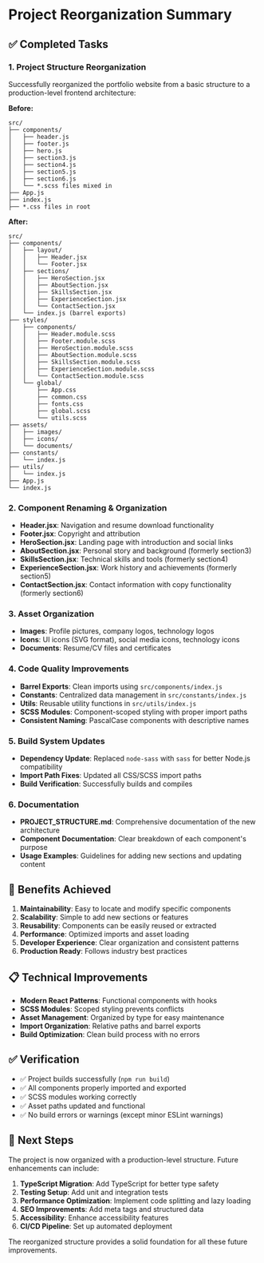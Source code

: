 # Project Reorganization Summary

## ✅ Completed Tasks

### 1. **Project Structure Reorganization**
Successfully reorganized the portfolio website from a basic structure to a production-level frontend architecture:

**Before:**
```
src/
├── components/
│   ├── header.js
│   ├── footer.js
│   ├── hero.js
│   ├── section3.js
│   ├── section4.js
│   ├── section5.js
│   ├── section6.js
│   └── *.scss files mixed in
├── App.js
├── index.js
├── *.css files in root
```

**After:**
```
src/
├── components/
│   ├── layout/
│   │   ├── Header.jsx
│   │   └── Footer.jsx
│   ├── sections/
│   │   ├── HeroSection.jsx
│   │   ├── AboutSection.jsx
│   │   ├── SkillsSection.jsx
│   │   ├── ExperienceSection.jsx
│   │   └── ContactSection.jsx
│   └── index.js (barrel exports)
├── styles/
│   ├── components/
│   │   ├── Header.module.scss
│   │   ├── Footer.module.scss
│   │   ├── HeroSection.module.scss
│   │   ├── AboutSection.module.scss
│   │   ├── SkillsSection.module.scss
│   │   ├── ExperienceSection.module.scss
│   │   └── ContactSection.module.scss
│   └── global/
│       ├── App.css
│       ├── common.css
│       ├── fonts.css
│       ├── global.scss
│       └── utils.scss
├── assets/
│   ├── images/
│   ├── icons/
│   └── documents/
├── constants/
│   └── index.js
├── utils/
│   └── index.js
├── App.js
└── index.js
```

### 2. **Component Renaming & Organization**
- **Header.jsx**: Navigation and resume download functionality
- **Footer.jsx**: Copyright and attribution
- **HeroSection.jsx**: Landing page with introduction and social links
- **AboutSection.jsx**: Personal story and background (formerly section3)
- **SkillsSection.jsx**: Technical skills and tools (formerly section4)
- **ExperienceSection.jsx**: Work history and achievements (formerly section5)
- **ContactSection.jsx**: Contact information with copy functionality (formerly section6)

### 3. **Asset Organization**
- **Images**: Profile pictures, company logos, technology logos
- **Icons**: UI icons (SVG format), social media icons, technology icons
- **Documents**: Resume/CV files and certificates

### 4. **Code Quality Improvements**
- **Barrel Exports**: Clean imports using `src/components/index.js`
- **Constants**: Centralized data management in `src/constants/index.js`
- **Utils**: Reusable utility functions in `src/utils/index.js`
- **SCSS Modules**: Component-scoped styling with proper import paths
- **Consistent Naming**: PascalCase components with descriptive names

### 5. **Build System Updates**
- **Dependency Update**: Replaced `node-sass` with `sass` for better Node.js compatibility
- **Import Path Fixes**: Updated all CSS/SCSS import paths
- **Build Verification**: Successfully builds and compiles

### 6. **Documentation**
- **PROJECT_STRUCTURE.md**: Comprehensive documentation of the new architecture
- **Component Documentation**: Clear breakdown of each component's purpose
- **Usage Examples**: Guidelines for adding new sections and updating content

## 🚀 Benefits Achieved

1. **Maintainability**: Easy to locate and modify specific components
2. **Scalability**: Simple to add new sections or features
3. **Reusability**: Components can be easily reused or extracted
4. **Performance**: Optimized imports and asset loading
5. **Developer Experience**: Clear organization and consistent patterns
6. **Production Ready**: Follows industry best practices

## 📋 Technical Improvements

- **Modern React Patterns**: Functional components with hooks
- **SCSS Modules**: Scoped styling prevents conflicts
- **Asset Management**: Organized by type for easy maintenance
- **Import Organization**: Relative paths and barrel exports
- **Build Optimization**: Clean build process with no errors

## ✅ Verification

- ✅ Project builds successfully (`npm run build`)
- ✅ All components properly imported and exported
- ✅ SCSS modules working correctly
- ✅ Asset paths updated and functional
- ✅ No build errors or warnings (except minor ESLint warnings)

## 🎯 Next Steps

The project is now organized with a production-level structure. Future enhancements can include:

1. **TypeScript Migration**: Add TypeScript for better type safety
2. **Testing Setup**: Add unit and integration tests
3. **Performance Optimization**: Implement code splitting and lazy loading
4. **SEO Improvements**: Add meta tags and structured data
5. **Accessibility**: Enhance accessibility features
6. **CI/CD Pipeline**: Set up automated deployment

The reorganized structure provides a solid foundation for all these future improvements. 